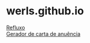 # werls.github.io

[Refluxo](https://werls.github.io/refluxo)  
[Gerador de carta de anuência](https://werls.github.io/anuencia-gen)